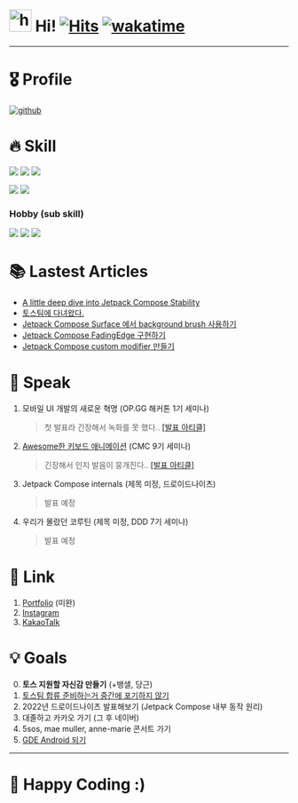 # <img src="https://user-images.githubusercontent.com/1303154/88677602-1635ba80-d120-11ea-84d8-d263ba5fc3c0.gif" width="40px" alt="hi"> Hi! [![Hits](https://hits.seeyoufarm.com/api/count/incr/badge.svg?url=https%3A%2F%2Fgithub.com%2Fjisungbin%2Fjisungbin&count_bg=%2396D667&title_bg=%23555555&icon=ghostery.svg&icon_color=%23FFFFFF&title=see+my+profile&edge_flat=false)](https://github.com/jisungbin/fashion-guide) [![wakatime](https://wakatime.com/badge/user/2da851dd-14d7-47dd-821a-7d902e52c1c2.svg)](https://github.com/jisungbin/univ)

-----

# 🎖️ Profile

[![github](https://github-readme-stats.vercel.app/api?username=jisungbin&show_icons=true&count_private=true&include_all_commits=true)](https://github.com/jisungbin) 



# 🔥 Skill

![](https://img.shields.io/badge/firebase-ffca28?style=for-the-badge&logo=firebase&logoColor=black) ![](https://img.shields.io/badge/GitHub_Actions-2088FF?style=for-the-badge&logo=github-actions&logoColor=white) ![](https://img.shields.io/badge/Junit5-25A162?style=for-the-badge&logo=junit5&logoColor=white)

![](https://img.shields.io/badge/Android-3DDC84?style=for-the-badge&logo=android&logoColor=white) ![](https://img.shields.io/badge/iOS-000000?style=for-the-badge&logo=ios&logoColor=white)

### Hobby (sub skill)

![](https://img.shields.io/badge/Node.js-339933?style=for-the-badge&logo=nodedotjs&logoColor=white) ![](https://img.shields.io/badge/TypeScript-007ACC?style=for-the-badge&logo=typescript&logoColor=white) ![](https://img.shields.io/badge/Rust-FFF?style=for-the-badge&logo=rust&logoColor=black)



# 📚 Lastest Articles

<!-- BLOG-POST-LIST:START -->

- [A little deep dive into Jetpack Compose Stability](https://sungbin.land/a-deep-dive-into-jetpack-compose-stability-38b5b109da71?source=rss-32f8b2abeab9------2)
- [토스팀에 다녀왔다.](https://jisungbin.medium.com/%ED%86%A0%EC%8A%A4%ED%8C%80%EC%97%90-%EB%8B%A4%EB%85%80%EC%99%94%EB%8B%A4-9fdede579aba?source=rss-32f8b2abeab9------2)
- [Jetpack Compose Surface 에서 background brush 사용하기](https://sungbin.land/jetpack-compose-surface-%EC%97%90%EC%84%9C-background-brush-%EC%82%AC%EC%9A%A9%ED%95%98%EA%B8%B0-9e0974beefe0?source=rss-32f8b2abeab9------2)
- [Jetpack Compose FadingEdge 구현하기](https://sungbin.land/jetpack-compose-fadingedge-%EA%B5%AC%ED%98%84%ED%95%98%EA%B8%B0-da5dddbebd67?source=rss-32f8b2abeab9------2)
- [Jetpack Compose custom modifier 만들기](https://sungbin.land/jetpack-compose-custom-modifier-%EB%A7%8C%EB%93%A4%EA%B8%B0-25e25b68ef7a?source=rss-32f8b2abeab9------2)
  <!-- BLOG-POST-LIST:END -->


# 🎤 Speak

1. 모바일 UI 개발의 새로운 혁명 (OP.GG 해커톤 1기 세미나)

   > 첫 발표라 긴장해서 녹화를 못 했다.. [[발표 아티클]](https://sungbin.land/%EB%AA%A8%EB%B0%94%EC%9D%BC-ui-%EA%B0%9C%EB%B0%9C%EC%9D%98-%EC%83%88%EB%A1%9C%EC%9A%B4-%ED%98%81%EB%AA%85-739c76a501b1)

2. [Awesome한 키보드 애니메이션](https://youtu.be/k_s3gaQWXos) (CMC 9기 세미나)

   > 긴장해서 인지 발음이 뭉개진다.. [[발표 아티클]](https://sungbin.land/%EC%95%88%EB%93%9C%EB%A1%9C%EC%9D%B4%EB%93%9C-windowinsets%EB%A1%9C-%ED%82%A4%EB%B3%B4%EB%93%9C-%EC%95%A0%EB%8B%88%EB%A9%94%EC%9D%B4%EC%85%98-%EA%B5%AC%ED%98%84%ED%95%98%EA%B8%B0-1-b6452ed44bc8)

3. Jetpack Compose internals (제목 미정, 드로이드나이츠)

   > 발표 예정

4. 우리가 몰랐던 코루틴 (제목 미정, DDD 7기 세미나)

   > 발표 예정




# 🔗 Link

1. [Portfolio](https://jisungbin.notion.site/jisungbin/84d547d8f13d445aa0cec8c526e3f803) (미완)
2. [Instagram](https://www.instagram.com/sungbin__5304)
3. [KakaoTalk](https://open.kakao.com/me/duck__bin)



# 💡 Goals

0. **토스 지원할 자신감 만들기** (+뱅샐, 당근)
1. [토스팀 합류 준비하는거 중간에 포기하지 않기](https://github.com/jisungbin/ready-for-toss)
2. 2022년 드로이드나이츠 발표해보기 (Jetpack Compose 내부 동작 원리)
3. 대졸하고 카카오 가기 (그 후 네이버)
4. 5sos, mae muller, anne-marie 콘서트 가기
5. [GDE Android 되기](https://github.com/jisungbin/ready-for-gde)


-----

# 🤗 Happy Coding :)
